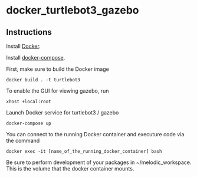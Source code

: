 # docker_turtlebot3_gazebo

## Instructions

Install [Docker](https://docs.docker.com/engine/install/).

Install [docker-compose](https://docs.docker.com/compose/install/).

First, make sure to build the Docker image
```
docker build . -t turtlebot3
```

To enable the GUI for viewing gazebo, run
```
xhost +local:root
```

Launch Docker service for turtlebot3 / gazebo
```
docker-compose up
```

You can connect to the running Docker container and executure code via the command
```
docker exec -it [name_of_the_running_docker_container] bash
```

Be sure to perform development of your packages in ~/melodic_workspace. This is the volume that the docker container mounts.
